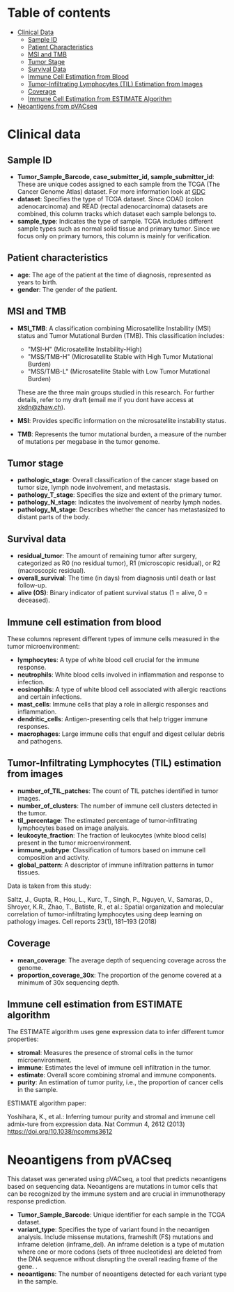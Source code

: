 # Table of contents

- [Clinical Data](#clinical-data)
  - [Sample ID](#sample-id)
  - [Patient Characteristics](#patient-characteristics)
  - [MSI and TMB](#msi-and-tmb)
  - [Tumor Stage](#tumor-stage)
  - [Survival Data](#survival-data)
  - [Immune Cell Estimation from Blood](#immune-cell-estimation-from-blood)
  - [Tumor-Infiltrating Lymphocytes (TIL) Estimation from Images](#tumor-infiltrating-lymphocytes-til-estimation-from-images)
  - [Coverage](#coverage)
  - [Immune Cell Estimation from ESTIMATE Algorithm](#immune-cell-estimation-from-estimate-algorithm)
- [Neoantigens from pVACseq](#neoantigens-from-pvacseq)

# Clinical data

## Sample ID
- **Tumor_Sample_Barcode, case_submitter_id, sample_submitter_id**: These are unique codes assigned to each sample from the TCGA (The Cancer Genome Atlas) dataset. For more information look at [GDC](https://docs.gdc.cancer.gov/Encyclopedia/pages/TCGA_Barcode/)
- **dataset**: Specifies the type of TCGA dataset. Since COAD (colon adenocarcinoma) and READ (rectal adenocarcinoma) datasets are combined, this column tracks which dataset each sample belongs to.
- **sample_type**: Indicates the type of sample. TCGA includes different sample types such as normal solid tissue and primary tumor. Since we focus only on primary tumors, this column is mainly for verification.

## Patient characteristics
- **age**: The age of the patient at the time of diagnosis, represented as years to birth.
- **gender**: The gender of the patient.

## MSI and TMB
- **MSI_TMB**: A classification combining Microsatellite Instability (MSI) status and Tumor Mutational Burden (TMB). This classification includes:
  - "MSI-H" (Microsatellite Instability-High)
  - "MSS/TMB-H" (Microsatellite Stable with High Tumor Mutational Burden)
  - "MSS/TMB-L" (Microsatellite Stable with Low Tumor Mutational Burden)
  
  These are the three main groups studied in this research. For further details, refer to my draft (email me if you dont have access at xkdn@zhaw.ch).
- **MSI**: Provides specific information on the microsatellite instability status.
- **TMB**: Represents the tumor mutational burden, a measure of the number of mutations per megabase in the tumor genome.

## Tumor stage
- **pathologic_stage**: Overall classification of the cancer stage based on tumor size, lymph node involvement, and metastasis.
- **pathology_T_stage**: Specifies the size and extent of the primary tumor.
- **pathology_N_stage**: Indicates the involvement of nearby lymph nodes.
- **pathology_M_stage**: Describes whether the cancer has metastasized to distant parts of the body.

## Survival data
- **residual_tumor**: The amount of remaining tumor after surgery, categorized as R0 (no residual tumor), R1 (microscopic residual), or R2 (macroscopic residual).
- **overall_survival**: The time (in days) from diagnosis until death or last follow-up.
- **alive (OS)**: Binary indicator of patient survival status (1 = alive, 0 = deceased).

## Immune cell estimation from blood
These columns represent different types of immune cells measured in the tumor microenvironment:
- **lymphocytes**: A type of white blood cell crucial for the immune response.
- **neutrophils**: White blood cells involved in inflammation and response to infection.
- **eosinophils**: A type of white blood cell associated with allergic reactions and certain infections.
- **mast_cells**: Immune cells that play a role in allergic responses and inflammation.
- **dendritic_cells**: Antigen-presenting cells that help trigger immune responses.
- **macrophages**: Large immune cells that engulf and digest cellular debris and pathogens.

## Tumor-Infiltrating Lymphocytes (TIL) estimation from images
- **number_of_TIL_patches**: The count of TIL patches identified in tumor images.
- **number_of_clusters**: The number of immune cell clusters detected in the tumor.
- **til_percentage**: The estimated percentage of tumor-infiltrating lymphocytes based on image analysis.
- **leukocyte_fraction**: The fraction of leukocytes (white blood cells) present in the tumor microenvironment.
- **immune_subtype**: Classification of tumors based on immune cell composition and activity.
- **global_pattern**: A descriptor of immune infiltration patterns in tumor tissues.

Data is taken from this study:

Saltz, J., Gupta, R., Hou, L., Kurc, T., Singh, P., Nguyen, V., Samaras, D., Shroyer, K.R., Zhao, T., Batiste, R., et al.: Spatial organization and molecular correlation of tumor-infiltrating lymphocytes using deep learning on pathology images. Cell reports 23(1), 181–193 (2018)

## Coverage
- **mean_coverage**: The average depth of sequencing coverage across the genome.
- **proportion_coverage_30x**: The proportion of the genome covered at a minimum of 30x sequencing depth.

## Immune cell estimation from ESTIMATE algorithm
The ESTIMATE algorithm uses gene expression data to infer different tumor properties:
- **stromal**: Measures the presence of stromal cells in the tumor microenvironment.
- **immune**: Estimates the level of immune cell infiltration in the tumor.
- **estimate**: Overall score combining stromal and immune components.
- **purity**: An estimation of tumor purity, i.e., the proportion of cancer cells in the sample.

ESTIMATE algorithm paper:

Yoshihara, K., et al.: Inferring tumour purity and stromal and immune cell admix-ture from expression data. Nat Commun 4, 2612 (2013) https://doi.org/10.1038/ncomms3612


# Neoantigens from pVACseq

This dataset was generated using pVACseq, a tool that predicts neoantigens based on sequencing data. Neoantigens are mutations in tumor cells that can be recognized by the immune system and are crucial in immunotherapy response prediction.

- **Tumor_Sample_Barcode**: Unique identifier for each sample in the TCGA dataset.
- **variant_type**: Specifies the type of variant found in the neoantigen analysis. Include missense mutations, frameshift (FS) mutations and inframe deletion (inframe_del). An inframe deletion is a type of mutation where one or more codons (sets of three nucleotides) are deleted from the DNA sequence without disrupting the overall reading frame of the gene. .
- **neoantigens**: The number of neoantigens detected for each variant type in the sample.



